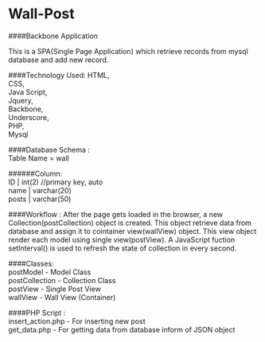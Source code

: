 Wall-Post
=========

####Backbone Application

This is a SPA(Single Page Application) which retrieve records from mysql database and add new record.

####Technology Used:
HTML,    
CSS,  
Java Script,  
Jquery,  
Backbone,  
Underscore,  
PHP,  
Mysql  

####Database Schema :  
Table Name = wall

######Column:  
ID    |  int(2) //primary key, auto  
name  |	varchar(20) 		
posts |	varchar(50)

####Workflow :
After the page gets loaded in the browser, a new Collection(postCollection) object is created. This object retrieve data from database and assign it to cointainer view(wallView) object. This view object render each model using single view(postView). A JavaScript fuction setInterval() is used to refresh the state of collection in every second.

####Classes:  
postModel - Model Class  
postCollection - Collection Class  
postView - Single Post View  
wallView - Wall View (Container)  

####PHP Script :  
insert_action.php - For inserting new post  
get_data.php - For getting data from database inform of JSON object  










